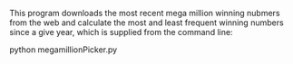 This program downloads the most recent mega million winning nubmers from the web and calculate the most and least frequent winning numbers since a give year, which is supplied from the command line:

python megamillionPicker.py <year>

